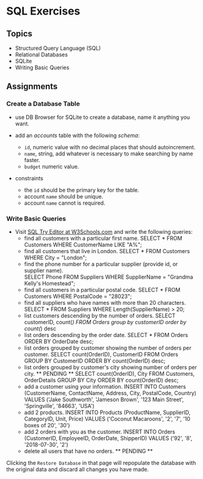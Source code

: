 # SQL Exercises

## Topics

- Structured Query Language (SQL)
- Relational Databases
- SQLite
- Writing Basic Queries

## Assignments

### Create a Database Table

- use DB Browser for SQLite to create a database, name it anything you want.
- add an _accounts_ table with the following _schema_:

  - `id`, numeric value with no decimal places that should autoincrement.
  - `name`, string, add whatever is necessary to make searching by name faster.
  - `budget` numeric value.

- constraints
  - the `id` should be the primary key for the table.
  - account `name` should be unique.
  - account `name` cannot is required.

### Write Basic Queries

- Visit [SQL Try Editor at W3Schools.com](https://www.w3schools.com/Sql/tryit.asp?filename=trysql_select_top) and write the following queries:
  - find all customers with a particular first name.
    SELECT * 
    FROM Customers
    WHERE CustomerName
    LIKE "A%";
  - find all customers that live in London.
    SELECT * 
    FROM Customers
    WHERE City = "London";
  - find the phone number for a particular supplier (provide id, or supplier name).\
    SELECT Phone 
    FROM Suppliers
    WHERE SupplierName = "Grandma Kelly's Homestead";
  - find all customers in a particular postal code.
    SELECT * 
    FROM Customers
    WHERE PostalCode = "28023";
  - find all suppliers who have names with more than 20 characters.
    SELECT * 
    FROM Suppliers
    WHERE Length(SupplierName) > 20;
  - list customers descending by the number of orders.
    SELECT customerID, count(*)
    FROM Orders
    group by customerID
    order by count(*) desc
  - list orders descending by the order date.
    SELECT *
    FROM Orders
    ORDER BY OrderDate desc;
  - list orders grouped by customer showing the number of orders per customer.
    SELECT count(OrderID), CustomerID
    FROM Orders
    GROUP BY CustomerID
    ORDER BY count(OrderID) desc;
  - list orders grouped by customer's city showing number of orders per city.
  ** PENDING **
    SELECT count(OrderID), City
    FROM Customers, OrderDetails
    GROUP BY City
    ORDER BY count(OrderID) desc;
  - add a customer using your information.
    INSERT INTO Customers (CustomerName, ContactName, Address, City, PostalCode, Country)
    VALUES ('Jake Southworth', 'Jameson Brown', '123 Main Street', 'Springville', '84663', 'USA')
  - add 2 products.
    INSERT INTO Products (ProductName, SupplierID, CategoryID, Unit, Price)
    VALUES ('Coconut Macaroons', '2', '7', '10 boxes of 20', '30')
  - add 2 orders with you as the customer.
    INSERT INTO Orders (CustomerID, EmployeeID, OrderDate, ShipperID)
    VALUES ('92', '8', '2018-07-30', '2')
  - delete all users that have no orders.
  ** PENDING **

Clicking the `Restore Database` in that page will repopulate the database with the original data and discard all changes you have made.
